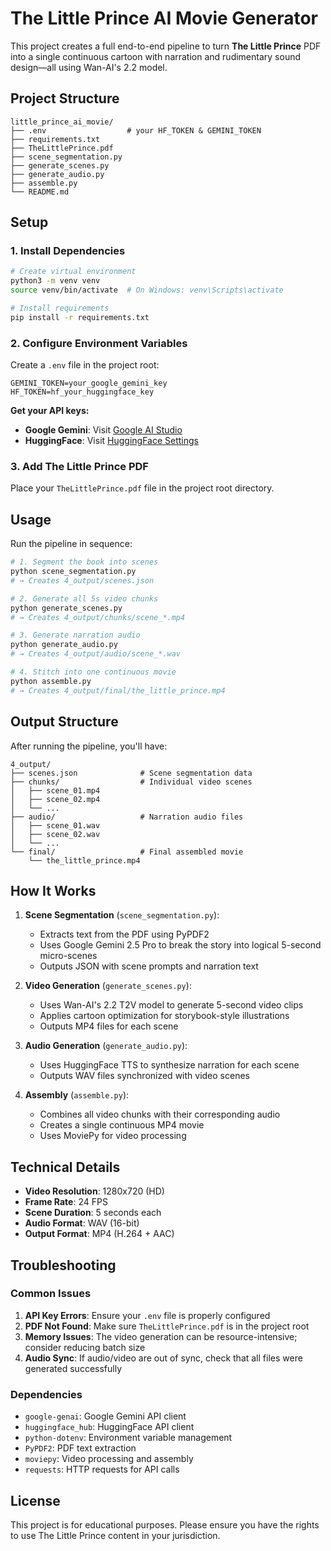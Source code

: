 # The Little Prince AI Movie Generator

This project creates a full end-to-end pipeline to turn **The Little Prince** PDF into a single continuous cartoon with narration and rudimentary sound design—all using Wan-AI's 2.2 model.

## Project Structure

```
little_prince_ai_movie/
├── .env                  # your HF_TOKEN & GEMINI_TOKEN
├── requirements.txt
├── TheLittlePrince.pdf
├── scene_segmentation.py
├── generate_scenes.py
├── generate_audio.py
├── assemble.py
└── README.md
```

## Setup

### 1. Install Dependencies

```bash
# Create virtual environment
python3 -m venv venv
source venv/bin/activate  # On Windows: venv\Scripts\activate

# Install requirements
pip install -r requirements.txt
```

### 2. Configure Environment Variables

Create a `.env` file in the project root:

```dotenv
GEMINI_TOKEN=your_google_gemini_key
HF_TOKEN=hf_your_huggingface_key
```

**Get your API keys:**
- **Google Gemini**: Visit [Google AI Studio](https://makersuite.google.com/app/apikey)
- **HuggingFace**: Visit [HuggingFace Settings](https://huggingface.co/settings/tokens)

### 3. Add The Little Prince PDF

Place your `TheLittlePrince.pdf` file in the project root directory.

## Usage

Run the pipeline in sequence:

```bash
# 1. Segment the book into scenes
python scene_segmentation.py
# → Creates 4_output/scenes.json

# 2. Generate all 5s video chunks
python generate_scenes.py
# → Creates 4_output/chunks/scene_*.mp4

# 3. Generate narration audio
python generate_audio.py
# → Creates 4_output/audio/scene_*.wav

# 4. Stitch into one continuous movie
python assemble.py
# → Creates 4_output/final/the_little_prince.mp4
```

## Output Structure

After running the pipeline, you'll have:

```
4_output/
├── scenes.json              # Scene segmentation data
├── chunks/                  # Individual video scenes
│   ├── scene_01.mp4
│   ├── scene_02.mp4
│   └── ...
├── audio/                   # Narration audio files
│   ├── scene_01.wav
│   ├── scene_02.wav
│   └── ...
└── final/                   # Final assembled movie
    └── the_little_prince.mp4
```

## How It Works

1. **Scene Segmentation** (`scene_segmentation.py`):
   - Extracts text from the PDF using PyPDF2
   - Uses Google Gemini 2.5 Pro to break the story into logical 5-second micro-scenes
   - Outputs JSON with scene prompts and narration text

2. **Video Generation** (`generate_scenes.py`):
   - Uses Wan-AI's 2.2 T2V model to generate 5-second video clips
   - Applies cartoon optimization for storybook-style illustrations
   - Outputs MP4 files for each scene

3. **Audio Generation** (`generate_audio.py`):
   - Uses HuggingFace TTS to synthesize narration for each scene
   - Outputs WAV files synchronized with video scenes

4. **Assembly** (`assemble.py`):
   - Combines all video chunks with their corresponding audio
   - Creates a single continuous MP4 movie
   - Uses MoviePy for video processing

## Technical Details

- **Video Resolution**: 1280x720 (HD)
- **Frame Rate**: 24 FPS
- **Scene Duration**: 5 seconds each
- **Audio Format**: WAV (16-bit)
- **Output Format**: MP4 (H.264 + AAC)

## Troubleshooting

### Common Issues

1. **API Key Errors**: Ensure your `.env` file is properly configured
2. **PDF Not Found**: Make sure `TheLittlePrince.pdf` is in the project root
3. **Memory Issues**: The video generation can be resource-intensive; consider reducing batch size
4. **Audio Sync**: If audio/video are out of sync, check that all files were generated successfully

### Dependencies

- `google-genai`: Google Gemini API client
- `huggingface_hub`: HuggingFace API client
- `python-dotenv`: Environment variable management
- `PyPDF2`: PDF text extraction
- `moviepy`: Video processing and assembly
- `requests`: HTTP requests for API calls

## License

This project is for educational purposes. Please ensure you have the rights to use The Little Prince content in your jurisdiction.

